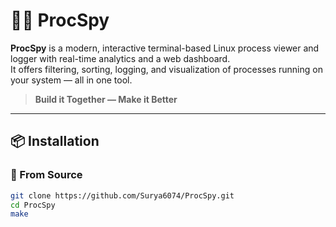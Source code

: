 # 🕵️‍♂️ ProcSpy

**ProcSpy** is a modern, interactive terminal-based Linux process viewer and logger with real-time analytics and a web dashboard.  
It offers filtering, sorting, logging, and visualization of processes running on your system — all in one tool.

> **Build it Together — Make it Better**

---

## 📦 Installation

### 🔧 From Source

```bash
git clone https://github.com/Surya6074/ProcSpy.git
cd ProcSpy
make
